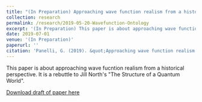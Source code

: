```yaml
---
title: "(In Preparation) Approaching wave function realism from a historical perspective: A reply to North"
collection: research
permalink: /research/2019-05-20-Wavefunction-Ontology
excerpt: '(In Preparation) This paper is about approaching wave function realism from a historical perspective.'
date: 2019-07-01
venue: '(In Preparation)'
paperurl: ''
citation: 'Panelli, G. (2019). &quot;Approaching wave function realism from a historical perspective: A reply to North.&quot; <i>(In Preparation)</i>.'
---
```

This paper is about approaching wave fucntion realism from a historical perspective. It is a rebuttle to Jill North's "The Structure of a Quantum World".

[Download draft of paper here](http://gpanelli.github.io/files/gpanelli_wf_ontology.pdf)

